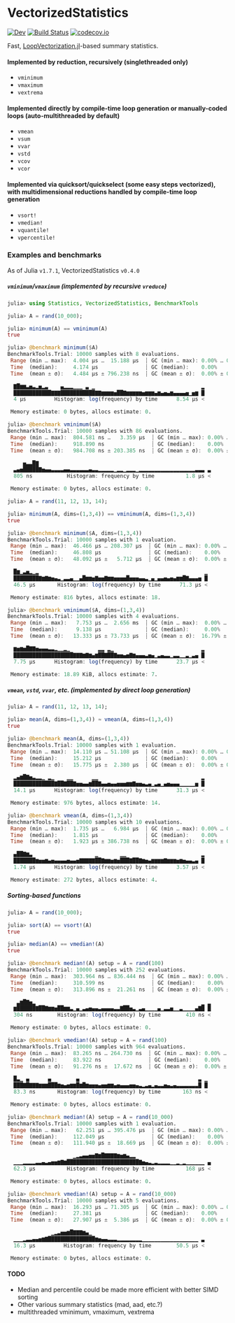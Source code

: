 # VectorizedStatistics

[![Dev][docs-dev-img]][docs-dev-url]
[![Build Status][ci-img]][ci-url]
[![codecov.io][codecov-img]][codecov-url]

Fast, [LoopVectorization.jl](https://github.com/JuliaSIMD/LoopVectorization.jl)-based summary statistics.

#### Implemented by reduction, recursively (singlethreaded only)
* `vminimum`
* `vmaximum`
* `vextrema`

#### Implemented directly by compile-time loop generation or manually-coded loops (auto-multithreaded by default)
* `vmean`
* `vsum`
* `vvar`
* `vstd`
* `vcov`
* `vcor`

#### Implemented via quicksort/quickselect (some easy steps vectorized), with multidimensional reductions handled by compile-time loop generation
* `vsort!`
* `vmedian!`
* `vquantile!`
* `vpercentile!`


### Examples and benchmarks
As of Julia `v1.7.1`, VectorizedStatistics `v0.4.0`

##### `vminimum`/`vmaximum` (implemented by recursive `vreduce`)
```julia
julia> using Statistics, VectorizedStatistics, BenchmarkTools

julia> A = rand(10_000);

julia> minimum(A) == vminimum(A)
true

julia> @benchmark minimum($A)
BenchmarkTools.Trial: 10000 samples with 8 evaluations.
 Range (min … max):  4.004 μs …  15.188 μs  ┊ GC (min … max): 0.00% … 0.00%
 Time  (median):     4.174 μs               ┊ GC (median):    0.00%
 Time  (mean ± σ):   4.484 μs ± 796.238 ns  ┊ GC (mean ± σ):  0.00% ± 0.00%

  ▇█▆▆▃▅▃▂▅▂▃    ▄▂▂▂▁▁▁ ▃ ▁                                  ▂
  ████████████▇▇▇███████████▇▇▆▆▆▆▅██▇▆▆▆▆▆▅▆▆▆▄▆▄▅▄▆▄▄▄▄▅▁▅▆ █
  4 μs         Histogram: log(frequency) by time      8.54 μs <

 Memory estimate: 0 bytes, allocs estimate: 0.

julia> @benchmark vminimum($A)
BenchmarkTools.Trial: 10000 samples with 86 evaluations.
 Range (min … max):  804.581 ns …   3.359 μs  ┊ GC (min … max): 0.00% … 0.00%
 Time  (median):     918.890 ns               ┊ GC (median):    0.00%
 Time  (mean ± σ):   984.708 ns ± 203.385 ns  ┊ GC (mean ± σ):  0.00% ± 0.00%

     ▅▃▃█▇                                                       
  ▃▄▅█████▇▅▄▄▃▃▃▃▄▄▃▃▃▃▃▃▄▃▃▂▂▂▂▂▁▂▂▁▂▂▂▁▂▂▂▂▂▂▂▂▂▂▂▂▂▂▂▂▂▂▃▃▃ ▃
  805 ns           Histogram: frequency by time          1.8 μs <

 Memory estimate: 0 bytes, allocs estimate: 0.

julia> A = rand(11, 12, 13, 14);

julia> minimum(A, dims=(1,3,4)) == vminimum(A, dims=(1,3,4))
true

julia> @benchmark minimum($A, dims=(1,3,4))
BenchmarkTools.Trial: 10000 samples with 1 evaluation.
 Range (min … max):  46.466 μs … 208.307 μs  ┊ GC (min … max): 0.00% … 0.00%
 Time  (median):     46.808 μs               ┊ GC (median):    0.00%
 Time  (mean ± σ):   48.092 μs ±   5.712 μs  ┊ GC (mean ± σ):  0.00% ± 0.00%

  █▆▁▃▅▂▁▂                                                     ▁
  ████████▇▆▇▆▅▄▃▁▃▃▄▁▁▄█▆▆▅▇▅▅▇▆▆▅▅▅▅█▅▅▅▄▄▃▁▄▁▄▄▅▄▅▄▆▆█▇▄▄▄▅ █
  46.5 μs       Histogram: log(frequency) by time      71.3 μs <

 Memory estimate: 816 bytes, allocs estimate: 18.

julia> @benchmark vminimum($A, dims=(1,3,4))
BenchmarkTools.Trial: 10000 samples with 4 evaluations.
 Range (min … max):   7.753 μs …  2.656 ms  ┊ GC (min … max):  0.00% … 99.25%
 Time  (median):      9.138 μs              ┊ GC (median):     0.00%
 Time  (mean ± σ):   13.333 μs ± 73.733 μs  ┊ GC (mean ± σ):  16.79% ±  3.13%

  ▆▅▆▅█▇▇▅▄▄▄▃▃▂▁▁▂▁         ▂▂ ▂▁                            ▂
  ███████████████████▇▇▇▆▇▆▄▆██▇██▇▅▅▄▅▇▆▄▄▄▃▅▄▁▃▄▃▃▁▃▃▁▁▃▁▃▄ █
  7.75 μs      Histogram: log(frequency) by time      23.7 μs <

 Memory estimate: 18.89 KiB, allocs estimate: 7.
```

##### `vmean`, `vstd`, `vvar`, etc. (implemented by direct loop generation)
```julia
julia> A = rand(11, 12, 13, 14);

julia> mean(A, dims=(1,3,4)) ≈ vmean(A, dims=(1,3,4))
true

julia> @benchmark mean(A, dims=(1,3,4))
BenchmarkTools.Trial: 10000 samples with 1 evaluation.
 Range (min … max):  14.110 μs … 51.108 μs  ┊ GC (min … max): 0.00% … 0.00%
 Time  (median):     15.212 μs              ┊ GC (median):    0.00%
 Time  (mean ± σ):   15.775 μs ±  2.380 μs  ┊ GC (mean ± σ):  0.00% ± 0.00%

  ▂▄▆█▇▅▃▂▂▁ ▂▁    ▁▁      ▁▁                                 ▂
  █████████████▇██▇██▇▅▅▄▄▆██▇▄▄▅▄▄▅▅▅▆▆▇▅▅▄▃▄▁▃▄▁▄▅▄▄▄▁▁▁▁▁▅ █
  14.1 μs      Histogram: log(frequency) by time      31.3 μs <

 Memory estimate: 976 bytes, allocs estimate: 14.

julia> @benchmark vmean(A, dims=(1,3,4))
BenchmarkTools.Trial: 10000 samples with 10 evaluations.
 Range (min … max):  1.735 μs …   6.984 μs  ┊ GC (min … max): 0.00% … 0.00%
 Time  (median):     1.815 μs               ┊ GC (median):    0.00%
 Time  (mean ± σ):   1.923 μs ± 386.738 ns  ┊ GC (mean ± σ):  0.00% ± 0.00%

  ▄██▇▆▃                    ▁       ▁▁                        ▂
  ███████▆▅▅▆▄▅▄▄▄▄▅▄▄▅▇▇▇▇▇██▇▆▆▅▆▅███▇██▇▆▅▄▆▆▆▆▇▆▆▆▅▆▅▄▄▃▄ █
  1.74 μs      Histogram: log(frequency) by time      3.57 μs <

 Memory estimate: 272 bytes, allocs estimate: 4.
```

##### Sorting-based functions
```julia
julia> A = rand(10_000);

julia> sort(A) == vsort!(A)
true

julia> median(A) == vmedian!(A)
true

julia> @benchmark median!(A) setup = A = rand(100)
BenchmarkTools.Trial: 10000 samples with 252 evaluations.
 Range (min … max):  303.964 ns … 836.444 ns  ┊ GC (min … max): 0.00% … 0.00%
 Time  (median):     310.599 ns               ┊ GC (median):    0.00%
 Time  (mean ± σ):   313.896 ns ±  21.261 ns  ┊ GC (mean ± σ):  0.00% ± 0.00%

   ▃▆█▇▅▂                                                     ▁ ▂
  ▆██████▇██▇▆▆▅██▆▆▃▁▄▁▃▄▅▄▄▃▄▄▄▄▃▃▇██▅▃▁▃▄▁▁▁▁▄▁▃▃▅▁▁▃▁▁▁▁▄▇█ █
  304 ns        Histogram: log(frequency) by time        410 ns <

 Memory estimate: 0 bytes, allocs estimate: 0.

julia> @benchmark vmedian!(A) setup = A = rand(100)
BenchmarkTools.Trial: 10000 samples with 964 evaluations.
 Range (min … max):  83.265 ns … 264.730 ns  ┊ GC (min … max): 0.00% … 0.00%
 Time  (median):     83.922 ns               ┊ GC (median):    0.00%
 Time  (mean ± σ):   91.276 ns ±  17.672 ns  ┊ GC (mean ± σ):  0.00% ± 0.00%

  █▃▁ ▄      ▄        ▄                                      ▃ ▁
  ███▇█▇▇▇▆▆▆███▆▅▄▅▆▆█▆█▆▅▅▅▄▅▅▆▆▄▅▄▄▄▅▅▄▃▂▃▄▂▄▃▃▅▄▃▄▃▃▃▃▃▃▃█ █
  83.3 ns       Histogram: log(frequency) by time       163 ns <

 Memory estimate: 0 bytes, allocs estimate: 0.

julia> @benchmark median!(A) setup = A = rand(10_000)
BenchmarkTools.Trial: 10000 samples with 1 evaluation.
 Range (min … max):   62.251 μs … 395.476 μs  ┊ GC (min … max): 0.00% … 0.00%
 Time  (median):     112.049 μs               ┊ GC (median):    0.00%
 Time  (mean ± σ):   111.940 μs ±  18.669 μs  ┊ GC (mean ± σ):  0.00% ± 0.00%

                     ▁▂▃▄▄▅▅▇▆█▇▇▇▇▆▅▆▄▂▂                        
  ▁▁▁▂▂▂▂▃▃▄▃▄▅▅▆▇▆███████████████████████▇▅▄▃▂▃▂▂▂▂▁▁▂▁▂▁▁▁▁▁▁ ▄
  62.3 μs          Histogram: frequency by time          168 μs <

 Memory estimate: 0 bytes, allocs estimate: 0.

julia> @benchmark vmedian!(A) setup = A = rand(10_000)
BenchmarkTools.Trial: 10000 samples with 5 evaluations.
 Range (min … max):  16.293 μs … 71.305 μs  ┊ GC (min … max): 0.00% … 0.00%
 Time  (median):     27.381 μs              ┊ GC (median):    0.00%
 Time  (mean ± σ):   27.907 μs ±  5.386 μs  ┊ GC (mean ± σ):  0.00% ± 0.00%

              ▁▂▃▅▅▆█▇▇▇▆▄▁                                    
  ▁▁▁▂▃▃▄▄▅▆▇███████████████▆▅▄▄▃▃▃▂▂▂▂▂▂▂▂▁▁▁▁▁▁▁▁▁▁▁▁▁▁▁▁▁▁ ▃
  16.3 μs         Histogram: frequency by time        50.5 μs <

 Memory estimate: 0 bytes, allocs estimate: 0.
```

#### TODO
* Median and percentile could be made more efficient with better SIMD sorting
* Other various summary statistics (mad, aad, etc.?)
* multithreaded vminimum, vmaximum, vextrema


[docs-stable-img]: https://img.shields.io/badge/docs-stable-blue.svg
[docs-stable-url]: https://brenhinkeller.github.io/VectorizedStatistics.jl/stable
[docs-dev-img]: https://img.shields.io/badge/docs-dev-blue.svg
[docs-dev-url]: https://brenhinkeller.github.io/VectorizedStatistics.jl/dev
[ci-img]: https://github.com/brenhinkeller/VectorizedStatistics.jl/workflows/CI/badge.svg
[ci-url]: https://github.com/brenhinkeller/VectorizedStatistics.jl/actions
[codecov-img]: https://codecov.io/gh/brenhinkeller/VectorizedStatistics.jl/branch/main/graph/badge.svg
[codecov-url]: https://codecov.io/gh/brenhinkeller/VectorizedStatistics.jl
